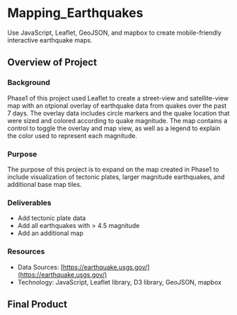 # Mapping_Earthquakes
 Use JavaScript, Leaflet, GeoJSON, and mapbox to create mobile-friendly interactive earthquake maps. 

## Overview of Project

### Background

Phase1 of this project used Leaflet to create a street-view and satellite-view map with an otpional overlay of earthquake data from quakes over the past 7 days. The overlay data includes circle markers and the quake location that were sized and colored according to quake magnitude. The map contains a control to toggle the overlay and map view, as well as a legend to explain the color used to represent each magnitude. 

### Purpose
The purpose of this project is to expand on the map created in Phase1 to include visualization of tectonic plates, larger magnitude earthquakes, and additional base map tiles.  

### Deliverables
 - Add tectonic plate data
 - Add all earthquakes with > 4.5 magnitude
 - Add an additional map

### Resources
 - Data Sources: [https://earthquake.usgs.gov/](https://earthquake.usgs.gov/)
 - Technology: JavaScript, Leaflet library, D3 library, GeoJSON, mapbox

## Final Product



